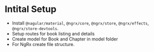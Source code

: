 # Intital Setup
- Install `@nagular/material`, `@ngrx/core`, `@ngrx/store`, `@ngrx/effects`, `@ngrx/store-devtools`.
- Setup routes for book listing and details
- Create model for Book and Chapter in model folder
- For NgRx create file structure.

